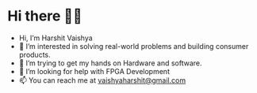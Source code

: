 


# Hi there 👋👋

- Hi, I’m Harshit Vaishya
- 👀 I’m interested in solving real-world problems and building consumer products.
- 🌱 I’m trying to get my hands on Hardware and software.
- 🤔 I’m looking for help with FPGA Development
- 📫 You can reach me at vaishyaharshit@gmail.com

